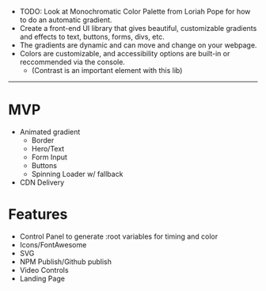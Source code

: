 * TODO: Look at Monochromatic Color Palette from Loriah Pope for how to do an automatic gradient.
* Create a front-end UI library that gives beautiful, customizable gradients and effects to text, buttons, forms, divs, etc. 
* The gradients are dynamic and can move and change on your webpage.
* Colors are customizable, and accessibility options are built-in or reccommended via the console.
  * (Contrast is an important element with this lib)

---

# MVP
* Animated gradient
  * Border
  * Hero/Text
  * Form Input
  * Buttons
  * Spinning Loader w/ fallback
* CDN Delivery

# Features
*  Control Panel to generate :root variables for timing and color
*  Icons/FontAwesome
*  SVG
*  NPM Publish/Github publish
*  Video Controls
*  Landing Page
